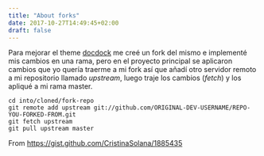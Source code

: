 ```yaml
---
title: "About forks"
date: 2017-10-27T14:49:45+02:00
draft: false
---
```


Para mejorar el theme [docdock](https://github.com/vjeantet/hugo-theme-docdock/) me creé un fork del mismo e implementé mis cambios en una rama, pero en el proyecto principal se aplicaron cambios que yo quería traerme a mi fork así que añadí otro servidor remoto a mi repositorio llamado *upstream*, luego traje los cambios (*fetch*) y los apliqué a mi rama master.

```
cd into/cloned/fork-repo
git remote add upstream git://github.com/ORIGINAL-DEV-USERNAME/REPO-YOU-FORKED-FROM.git
git fetch upstream
git pull upstream master
```


From https://gist.github.com/CristinaSolana/1885435